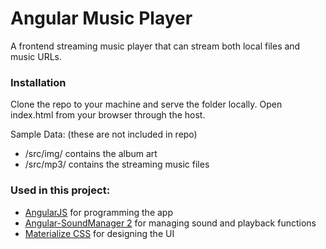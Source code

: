 # Angular Music Player

A frontend streaming music player that can stream both local files and music URLs. 

### Installation
Clone the repo to your machine and serve the folder locally.
Open index.html from your browser through the host.

Sample Data: (these are not included in repo)
* /src/img/ contains the album art
* /src/mp3/ contains the streaming music files

### Used in this project:

 * [AngularJS](https://angularjs.org/) for programming the app
 * [Angular-SoundManager 2](http://perminder-klair.github.io/angular-soundmanager2/
) for managing sound and playback functions
 * [Materialize CSS](http://materializecss.com/) for designing the UI